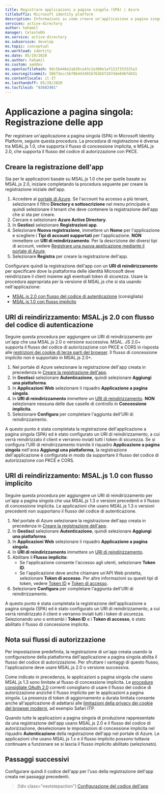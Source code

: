 ```yaml
---
title: Registrare applicazioni a pagina singola (SPA) | Azure
titleSuffix: Microsoft identity platform
description: Informazioni su come creare un'applicazione a pagina singola (registrazione dell'app)
services: active-directory
author: hahamil
manager: CelesteDG
ms.service: active-directory
ms.subservice: develop
ms.topic: conceptual
ms.workload: identity
ms.date: 05/19/2020
ms.author: hahamil
ms.custom: aaddev
ms.openlocfilehash: 9dc5b446e2ab26ca43c2a300e1af1237353325a3
ms.sourcegitcommit: 50673ecc5bf8b443491b763b5f287dde046fdd31
ms.contentlocale: it-IT
ms.lasthandoff: 05/20/2020
ms.locfileid: "83682401"
---
```

# <a name="single-page-application-app-registration"></a>Applicazione a pagina singola: Registrazione delle app

Per registrare un'applicazione a pagina singola (SPA) in Microsoft Identity Platform, seguire questa procedura. La procedura di registrazione è diversa tra MSAL.js 1.0, che supporta il flusso di concessione implicita, e MSAL.js 2.0, che supporta il flusso del codice di autorizzazione con PKCE.

## <a name="create-the-app-registration"></a>Creare la registrazione dell'app

Sia per le applicazioni basate su MSAL.js 1.0 che per quelle basate su MSAL.js 2.0, iniziare completando la procedura seguente per creare la registrazione iniziale dell'app.

1. Accedere al [portale di Azure](https://portal.azure.com). Se l'account ha accesso a più tenant, selezionare il filtro **Directory e sottoscrizione** nel menu principale e quindi selezionare il tenant che deve contenere la registrazione dell'app che si sta per creare.
1. Cercare e selezionare **Azure Active Directory**.
1. In **Gestisci** selezionare **Registrazioni app**.
1. Selezionare **Nuova registrazione**, immettere un **Nome** per l'applicazione e scegliere i **Tipi di account supportati** per l'applicazione. **NON** immettere un **URI di reindirizzamento**. Per la descrizione dei diversi tipi di account, vedere [Registrare una nuova applicazione mediante il portale di Azure](quickstart-register-app.md#register-a-new-application-using-the-azure-portal).
1. Selezionare **Registra** per creare la registrazione dell'app.

Configurare quindi la registrazione dell'app con un **URI di reindirizzamento** per specificare dove la piattaforma delle identità Microsoft deve reindirizzare il client insieme agli eventuali token di sicurezza. Usare la procedura appropriata per la versione di MSAL.js che si sta usando nell'applicazione:

- [MSAL.js 2.0 con flusso del codice di autenticazione](#redirect-uri-msaljs-20-with-auth-code-flow) (consigliata)
- [MSAL.js 1.0 con flusso implicito](#redirect-uri-msaljs-10-with-implicit-flow)

## <a name="redirect-uri-msaljs-20-with-auth-code-flow"></a>URI di reindirizzamento: MSAL.js 2.0 con flusso del codice di autenticazione

Seguire questa procedura per aggiungere un URI di reindirizzamento per un'app che usa MSAL.js 2.0 o versione successiva. MSAL. JS 2.0+ supporta il flusso del codice di autorizzazione con PKCE e CORS in risposta alle [restrizioni dei cookie di terze parti del browser](reference-third-party-cookies-spas.md). Il flusso di concessione implicito non è supportato in MSAL.js 2.0+.

1. Nel portale di Azure selezionare la registrazione dell'app creata in precedenza in [Creare la registrazione dell'app](#create-the-app-registration).
1. In **Gestisci** selezionare **Autenticazione**, quindi selezionare **Aggiungi una piattaforma**.
1. In **Applicazioni Web** selezionare il riquadro **Applicazione a pagina singola**.
1. In **URI di reindirizzamento** immettere un [URI di reindirizzamento](reply-url.md). **NON** selezionare nessuna delle due caselle di controllo in **Concessione implicita**.
1. Selezionare **Configura** per completare l'aggiunta dell'URI di reindirizzamento.

A questo punto è stata completata la registrazione dell'applicazione a pagina singola (SPA) ed è stato configurato un URI di reindirizzamento, a cui verrà reindirizzato il client e verranno inviati tutti i token di sicurezza. Se si configura l'URI di reindirizzamento tramite il riquadro **Applicazione a pagina singola** nell'area **Aggiungi una piattaforma**, la registrazione dell'applicazione è configurata in modo da supportare il flusso del codice di autorizzazione con PKCE e CORS.

## <a name="redirect-uri-msaljs-10-with-implicit-flow"></a>URI di reindirizzamento: MSAL.js 1.0 con flusso implicito

Seguire questa procedura per aggiungere un URI di reindirizzamento per un'app a pagina singola che usa MSAL.js 1.3 o versioni precedenti e il flusso di concessione implicita. Le applicazioni che usano MSAL.js 1.3 o versioni precedenti non supportano il flusso del codice di autenticazione.

1. Nel portale di Azure selezionare la registrazione dell'app creata in precedenza in [Creare la registrazione dell'app](#create-the-app-registration).
1. In **Gestisci** selezionare **Autenticazione**, quindi selezionare **Aggiungi una piattaforma**.
1. In **Applicazioni Web** selezionare il riquadro **Applicazione a pagina singola**.
1. In **URI di reindirizzamento** immettere un [URI di reindirizzamento](reply-url.md).
1. Abilitare il **Flusso implicito**:
    - Se l'applicazione consente l'accesso agli utenti, selezionare **Token ID**.
    - Se l'applicazione deve anche chiamare un'API Web protetta, selezionare **Token di accesso**. Per altre informazioni su questi tipi di token, vedere [Token ID](id-tokens.md) e [Token di accesso](access-tokens.md).
1. Selezionare **Configura** per completare l'aggiunta dell'URI di reindirizzamento.

A questo punto è stata completata la registrazione dell'applicazione a pagina singola (SPA) ed è stato configurato un URI di reindirizzamento, a cui verrà reindirizzato il client e verranno inviati tutti i token di sicurezza. Selezionando uno o entrambi i **Token ID** e i **Token di accesso**, è stato abilitato il flusso di concessione implicita.

## <a name="note-about-authorization-flows"></a>Nota sui flussi di autorizzazione

Per impostazione predefinita, la registrazione di un'app creata usando la configurazione della piattaforma dell'applicazione a pagina singola abilita il flusso del codice di autorizzazione. Per sfruttare i vantaggi di questo flusso, l'applicazione deve usare MSAL.js 2.0 o versione successiva.

Come indicato in precedenza, le applicazioni a pagina singola che usano MSAL.js 1.3 sono limitate al flusso di concessione implicita. Le [procedure consigliate OAuth 2.0](v2-oauth2-auth-code-flow.md) correnti consigliano di usare il flusso del codice di autorizzazione anziché il flusso implicito per le applicazioni a pagina singola. La presenza di token di aggiornamento a durata limitata consente anche all'applicazione di adattarsi alle [limitazioni della privacy dei cookie del browser moderni](reference-third-party-cookies-spas.md), ad esempio Safari ITP.

Quando tutte le applicazioni a pagina singola di produzione rappresentate da una registrazione dell'app usano MSAL.js 2.0 e il flusso del codice di autorizzazione, deselezionare le impostazioni di concessione implicita nel riquadro **Autenticazione** della registrazione dell'app nel portale di Azure. Le applicazioni che usano MSAL.js 1.x e il flusso implicito possono tuttavia continuare a funzionare se si lascia il flusso implicito abilitato (selezionato).

## <a name="next-steps"></a>Passaggi successivi

Configurare quindi il codice dell'app per l'uso della registrazione dell'app creata nei passaggi precedenti:.

> [!div class="nextstepaction"]
> [Configurazione del codice dell'app](scenario-spa-app-configuration.md)
